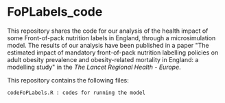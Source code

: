 # FoPLabels_code
This repository shares the code for our analysis of the health impact of some Front-of-pack nutrition labels in England, through a microsimulation model. The results of our analysis have been published in a paper "The estimated impact of mandatory front-of-pack nutrition labelling policies on adult obesity prevalence and obesity-related mortality in England: a modelling study" in the _The Lancet Regional Health - Europe_. 

This repository contains the following files:

    codeFoPLabels.R : codes for running the model
